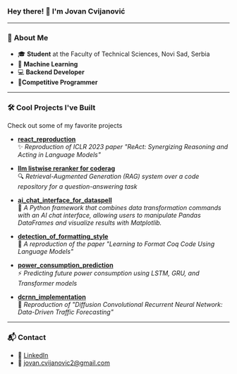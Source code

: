 ### Hey there! 👋 I'm Jovan Cvijanović  

---  

### 🌟 **About Me**  
- 🎓 **Student** at the Faculty of Technical Sciences, Novi Sad, Serbia  
- 🤖 **Machine Learning**
- 💻 **Backend Developer**
- 👾**Competitive Programmer**

---  

### 🛠️ **Cool Projects I've Built**  
Check out some of my favorite projects

- [**react_reproduction**](https://github.com/AStroCvijo/react_reproduction)  
✨ *Reproduction of ICLR 2023 paper "ReAct: Synergizing Reasoning and Acting in Language Models"*

- [**llm listwise reranker for coderag**](https://github.com/AStroCvijo/llm_listwise_reranker_for_coderag)  
🔍 *Retrieval-Augmented Generation (RAG) system over a code repository for a question-answering task*  

- [**ai_chat_interface_for_dataspell**](https://github.com/AStroCvijo/ai_chat_interface_for_dataspell)  
💬 *A Python framework that combines data transformation commands with an AI chat interface, allowing users to manipulate Pandas DataFrames and visualize results with Matplotlib.*  

- [**detection_of_formatting_style**](https://github.com/AStroCvijo/detection_of_formatting_style)  
📜 *A reproduction of the paper "Learning to Format Coq Code Using Language Models"*  

- [**power_consumption_prediction**](https://github.com/AStroCvijo/power_consumption_prediction)  
⚡ *Predicting future power consumption using LSTM, GRU, and Transformer models*  

- [**dcrnn_implementation**](https://github.com/AStroCvijo/dcrnn_implementation)  
🚦 *Reproduction of "Diffusion Convolutional Recurrent Neural Network: Data-Driven Traffic Forecasting"*  

---  

### 📬 **Contact**  
- 💼 [LinkedIn](https://www.linkedin.com/in/jovan-cvijanović-328464111)  
- 📧 [jovan.cvijanovic2@gmail.com](mailto:jovan.cvijanovic2@gmail.com)  
